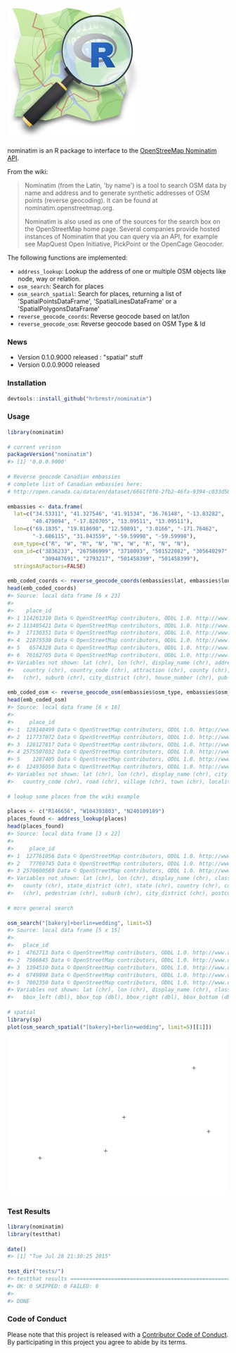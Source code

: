 ![](nominatim.png)

<!-- README.md is generated from README.Rmd. Please edit that file -->
nominatim is an R package to interface to the [OpenStreeMap Nominatim API](http://wiki.openstreetmap.org/wiki/Nominatim).

From the wiki:

> Nominatim (from the Latin, 'by name') is a tool to search OSM data by name and address and to generate synthetic addresses of OSM points (reverse geocoding). It can be found at nominatim.openstreetmap.org.
>
> Nominatim is also used as one of the sources for the search box on the OpenStreetMap home page. Several companies provide hosted instances of Nominatim that you can query via an API, for example see MapQuest Open Initiative, PickPoint or the OpenCage Geocoder.

The following functions are implemented:

-   `address_lookup`: Lookup the address of one or multiple OSM objects like node, way or relation.
-   `osm_search`: Search for places
-   `osm_search_spatial`: Search for places, returning a list of 'SpatialPointsDataFrame', 'SpatialLinesDataFrame' or a 'SpatialPolygonsDataFrame'
-   `reverse_geocode_coords`: Reverse geocode based on lat/lon
-   `reverse_geocode_osm`: Reverse geocode based on OSM Type & Id

### News

-   Version 0.1.0.9000 released : "spatial" stuff
-   Version 0.0.0.9000 released

### Installation

``` r
devtools::install_github("hrbrmstr/nominatim")
```

### Usage

``` r
library(nominatim)

# current verison
packageVersion("nominatim")
#> [1] '0.0.0.9000'

# Reverse geocode Canadian embassies
# complete list of Canadian embassies here:
# http://open.canada.ca/data/en/dataset/6661f0f8-2fb2-46fa-9394-c033d581d531

embassies <- data.frame(
  lat=c("34.53311", "41.327546", "41.91534", "36.76148", "-13.83282",
        "40.479094", "-17.820705", "13.09511", "13.09511"),
  lon=c("69.1835", "19.818698", "12.50891", "3.0166", "-171.76462",
        "-3.686115", "31.043559", "-59.59998", "-59.59998"),
  osm_type=c("R", "W", "R", "N", "N", "W", "R", "N", "N"),
  osm_id=c("3836233", "267586999", "3718093", "501522082", "305640297",
           "309487691", "2793217", "501458399", "501458399"),
  stringsAsFactors=FALSE)

emb_coded_coords <- reverse_geocode_coords(embassies$lat, embassies$lon)
head(emb_coded_coords)
#> Source: local data frame [6 x 23]
#> 
#>    place_id                                                                             licence osm_type     osm_id
#> 1 114261310 Data © OpenStreetMap contributors, ODbL 1.0. http://www.openstreetmap.org/copyright      way  251884280
#> 2 113405421 Data © OpenStreetMap contributors, ODbL 1.0. http://www.openstreetmap.org/copyright      way  248349387
#> 3  17130351 Data © OpenStreetMap contributors, ODbL 1.0. http://www.openstreetmap.org/copyright     node 1690405094
#> 4  21875530 Data © OpenStreetMap contributors, ODbL 1.0. http://www.openstreetmap.org/copyright     node 2261850466
#> 5   6574328 Data © OpenStreetMap contributors, ODbL 1.0. http://www.openstreetmap.org/copyright     node  687791952
#> 6  76162705 Data © OpenStreetMap contributors, ODbL 1.0. http://www.openstreetmap.org/copyright      way   98280735
#> Variables not shown: lat (chr), lon (chr), display_name (chr), address29 (chr), road (chr), city (chr), state (chr),
#>   country (chr), country_code (chr), attraction (chr), county (chr), postcode (chr), bus_stop (chr), neighbourhood
#>   (chr), suburb (chr), city_district (chr), house_number (chr), pub (chr), building (chr)

emb_coded_osm <- reverse_geocode_osm(embassies$osm_type, embassies$osm_id)
head(emb_coded_osm)
#> Source: local data frame [6 x 16]
#> 
#>     place_id                                                                             licence osm_type    osm_id
#> 1  128140499 Data © OpenStreetMap contributors, ODbL 1.0. http://www.openstreetmap.org/copyright relation   3836233
#> 2  117737072 Data © OpenStreetMap contributors, ODbL 1.0. http://www.openstreetmap.org/copyright      way 267586999
#> 3  128127817 Data © OpenStreetMap contributors, ODbL 1.0. http://www.openstreetmap.org/copyright relation   3718093
#> 4 2575507032 Data © OpenStreetMap contributors, ODbL 1.0. http://www.openstreetmap.org/copyright     node 501522082
#> 5    1287405 Data © OpenStreetMap contributors, ODbL 1.0. http://www.openstreetmap.org/copyright     node 305640297
#> 6  124936050 Data © OpenStreetMap contributors, ODbL 1.0. http://www.openstreetmap.org/copyright      way 309487691
#> Variables not shown: lat (chr), lon (chr), display_name (chr), city (chr), county (chr), state (chr), country (chr),
#>   country_code (chr), road (chr), village (chr), town (chr), locality (chr)

# lookup some places from the wiki example

places <- c("R146656", "W104393803", "N240109189")
places_found <- address_lookup(places)
head(places_found)
#> Source: local data frame [3 x 22]
#> 
#>     place_id                                                                             licence osm_type    osm_id
#> 1  127761056 Data © OpenStreetMap contributors, ODbL 1.0. http://www.openstreetmap.org/copyright relation    146656
#> 2   77769745 Data © OpenStreetMap contributors, ODbL 1.0. http://www.openstreetmap.org/copyright      way 104393803
#> 3 2570600569 Data © OpenStreetMap contributors, ODbL 1.0. http://www.openstreetmap.org/copyright     node 240109189
#> Variables not shown: lat (chr), lon (chr), display_name (chr), class (chr), type (chr), importance (chr), city (chr),
#>   county (chr), state_district (chr), state (chr), country (chr), country_code (chr), attraction (chr), house_number
#>   (chr), pedestrian (chr), suburb (chr), city_district (chr), postcode (chr)

# more general search

osm_search("[bakery]+berlin+wedding", limit=5)
#> Source: local data frame [5 x 15]
#> 
#>   place_id                                                                             licence osm_type    osm_id
#> 1  4762713 Data © OpenStreetMap contributors, ODbL 1.0. http://www.openstreetmap.org/copyright     node 530568693
#> 2  7566845 Data © OpenStreetMap contributors, ODbL 1.0. http://www.openstreetmap.org/copyright     node 832835245
#> 3  1394510 Data © OpenStreetMap contributors, ODbL 1.0. http://www.openstreetmap.org/copyright     node 317179427
#> 4  6749898 Data © OpenStreetMap contributors, ODbL 1.0. http://www.openstreetmap.org/copyright     node 707409445
#> 5  7002350 Data © OpenStreetMap contributors, ODbL 1.0. http://www.openstreetmap.org/copyright     node 762607353
#> Variables not shown: lat (chr), lon (chr), display_name (chr), class (chr), type (chr), importance (chr), icon (chr),
#>   bbox_left (dbl), bbox_top (dbl), bbox_right (dbl), bbox_bottom (dbl)

# spatial
library(sp)
plot(osm_search_spatial("[bakery]+berlin+wedding", limit=5)[[1]])
```

![](README-unnamed-chunk-4-1.png)

### Test Results

``` r
library(nominatim)
library(testthat)

date()
#> [1] "Tue Jul 28 21:30:25 2015"

test_dir("tests/")
#> testthat results ========================================================================================================
#> OK: 0 SKIPPED: 0 FAILED: 0
#> 
#> DONE
```

### Code of Conduct

Please note that this project is released with a [Contributor Code of Conduct](CONDUCT.md). By participating in this project you agree to abide by its terms.
